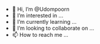 - 👋 Hi, I’m @Udompoorn
- 👀 I’m interested in ...
- 🌱 I’m currently learning ...
- 💞️ I’m looking to collaborate on ...
- 📫 How to reach me ...

<!---
Udompoorn/Udompoorn is a ✨ special ✨ repository because its `README.md` (this file) appears on your GitHub profile.
You can click the Preview link to take a look at your changes.
--->

